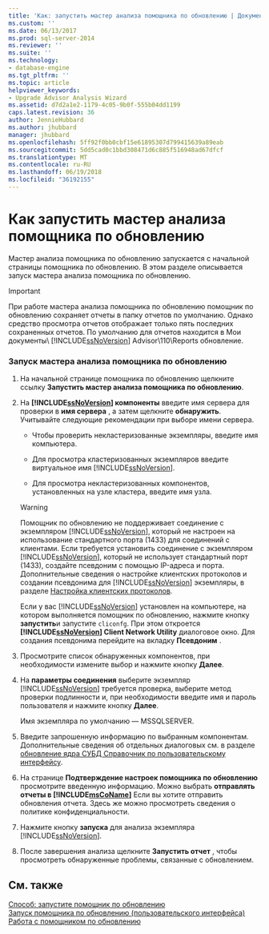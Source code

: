 ```yaml
---
title: 'Как: запустить мастер анализа помощника по обновлению | Документы Microsoft'
ms.custom: ''
ms.date: 06/13/2017
ms.prod: sql-server-2014
ms.reviewer: ''
ms.suite: ''
ms.technology:
- database-engine
ms.tgt_pltfrm: ''
ms.topic: article
helpviewer_keywords:
- Upgrade Advisor Analysis Wizard
ms.assetid: d7d2a1e2-1179-4c05-9b0f-555b04dd1199
caps.latest.revision: 36
author: JennieHubbard
ms.author: jhubbard
manager: jhubbard
ms.openlocfilehash: 5ff92f0bb0cbf15e61895307d799415639a89eab
ms.sourcegitcommit: 5dd5cad0c1bbd308471d6c885f516948ad67dfcf
ms.translationtype: MT
ms.contentlocale: ru-RU
ms.lasthandoff: 06/19/2018
ms.locfileid: "36192155"
---
```

# <a name="how-to-run-the-upgrade-advisor-analysis-wizard"></a>Как запустить мастер анализа помощника по обновлению
  Мастер анализа помощника по обновлению запускается с начальной страницы помощника по обновлению. В этом разделе описывается запуск мастера анализа помощника по обновлению.  
  
> [!IMPORTANT]  
>  При работе мастера анализа помощника по обновлению помощник по обновлению сохраняет отчеты в папку отчетов по умолчанию. Однако средство просмотра отчетов отображает только пять последних сохраненных отчетов. По умолчанию для отчетов находится в Мои документы\\ [!INCLUDE[ssNoVersion](../../includes/ssnoversion-md.md)] Advisor\110\Reports обновление.  
  
### <a name="to-run-the-upgrade-advisor-analysis-wizard"></a>Запуск мастера анализа помощника по обновлению  
  
1.  На начальной странице помощника по обновлению щелкните ссылку **Запустить мастер анализа помощника по обновлению**.  
  
2.  На  **[!INCLUDE[ssNoVersion](../../includes/ssnoversion-md.md)] компоненты** введите имя сервера для проверки в **имя сервера** , а затем щелкните **обнаружить**. Учитывайте следующие рекомендации при выборе имени сервера.  
  
    -   Чтобы проверить некластеризованные экземпляры, введите имя компьютера.  
  
    -   Для просмотра кластеризованных экземпляров введите виртуальное имя [!INCLUDE[ssNoVersion](../../includes/ssnoversion-md.md)].  
  
    -   Для просмотра некластеризованных компонентов, установленных на узле кластера, введите имя узла.  
  
    > [!WARNING]  
    >  Помощник по обновлению не поддерживает соединение с экземпляром [!INCLUDE[ssNoVersion](../../includes/ssnoversion-md.md)], который не настроен на использование стандартного порта (1433) для соединений с клиентами. Если требуется установить соединение с экземпляром [!INCLUDE[ssNoVersion](../../includes/ssnoversion-md.md)], который не использует стандартный порт (1433), создайте псевдоним с помощью IP-адреса и порта. Дополнительные сведения о настройке клиентских протоколов и создании псевдонима для [!INCLUDE[ssNoVersion](../../includes/ssnoversion-md.md)] экземпляры, в разделе [Настройка клиентских протоколов](../../database-engine/configure-windows/configure-client-protocols.md).  
    >   
    >  Если у вас [!INCLUDE[ssNoVersion](../../includes/ssnoversion-md.md)] установлен на компьютере, на котором выполняется помощник по обновлению, нажмите кнопку **запустить**и запустите `cliconfg`. При этом откроется  **[!INCLUDE[ssNoVersion](../../includes/ssnoversion-md.md)] Client Network Utility** диалоговое окно. Для создания псевдонима перейдите на вкладку **Псевдоним** .  
  
3.  Просмотрите список обнаруженных компонентов, при необходимости измените выбор и нажмите кнопку **Далее**.  
  
4.  На **параметры соединения** выберите экземпляр [!INCLUDE[ssNoVersion](../../includes/ssnoversion-md.md)] требуется проверка, выберите метод проверки подлинности и, при необходимости введите имя и пароль пользователя и нажмите кнопку **Далее**.  
  
     Имя экземпляра по умолчанию — MSSQLSERVER.  
  
5.  Введите запрошенную информацию по выбранным компонентам. Дополнительные сведения об отдельных диалоговых см. в разделе [обновление ядра СУБД Справочник по пользовательскому интерфейсу](../../../2014/sql-server/install/upgrade-advisor-user-interface-reference.md).  
  
6.  На странице **Подтверждение настроек помощника по обновлению** просмотрите введенную информацию. Можно выбрать **отправлять отчеты в [!INCLUDE[msCoName](../../includes/msconame-md.md)]**  Если вы хотите отправить обновления отчета. Здесь же можно просмотреть сведения о политике конфиденциальности.  
  
7.  Нажмите кнопку **запуска** для анализа экземпляра [!INCLUDE[ssNoVersion](../../includes/ssnoversion-md.md)].  
  
8.  После завершения анализа щелкните **Запустить отчет** , чтобы просмотреть обнаруженные проблемы, связанные с обновлением.  
  
## <a name="see-also"></a>См. также  
 [Способ: запустите помощник по обновлению](../../../2014/sql-server/install/how-to-launch-upgrade-advisor.md)   
 [Запуск помощника по обновлению &#40;пользовательского интерфейса&#41;](../../../2014/sql-server/install/running-upgrade-advisor-user-interface.md)   
 [Работа с помощником по обновлению](../../../2014/sql-server/install/working-with-upgrade-advisor.md)  
  
  